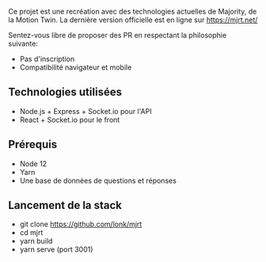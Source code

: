 Ce projet est une recréation avec des technologies actuelles de Majority, de la Motion Twin.
La dernière version officielle est en ligne sur https://mjrt.net/

Sentez-vous libre de proposer des PR en respectant la philosophie suivante:
- Pas d'inscription
- Compatibilité navigateur et mobile

## Technologies utilisées
- Node.js + Express + Socket.io pour l'API
- React + Socket.io pour le front

## Prérequis
- Node 12
- Yarn
- Une base de données de questions et réponses

## Lancement de la stack
- git clone https://github.com/lonk/mjrt
- cd mjrt
- yarn build
- yarn serve (port 3001)
